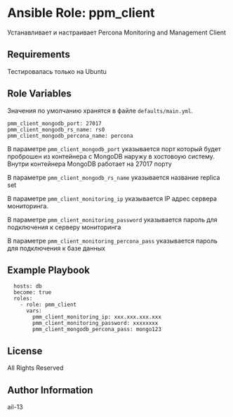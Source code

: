 # Ansible Role: ppm_client

Устанавливает и настраивает Percona Monitoring and Management Client

## Requirements

Тестировалась только на Ubuntu

## Role Variables

Значения по умолчанию хранятся в файле `defaults/main.yml`.

    pmm_client_mongodb_port: 27017
    pmm_client_mongodb_rs_name: rs0
    pmm_client_mongodb_percona_name: percona

В параметре `pmm_client_mongodb_port` указывается порт который будет проброшен из контейнера с MongoDB наружу в хостовоую систему. Внутри контейнера MongoDB работает на 27017 порту

В параметре `pmm_client_mongodb_rs_name` указывается название replica set

В параметре `pmm_client_monitoring_ip` указывается IP адрес сервера мониторинга.

В параметре `pmm_client_monitoring_password` указывается пароль для подключения к серверу мониторинга

В параметре `pmm_client_monitoring_percona_pass` указывается пароль для подключения к базе данных

## Example Playbook

      hosts: db
      become: true
      roles:
        - role: pmm_client
          vars:
            pmm_client_monitoring_ip: xxx.xxx.xxx.xxx
            pmm_client_monitoring_password: xxxxxxxx
            pmm_client_mongodb_percona_pass: mongo123

## License

All Rights Reserved

## Author Information

ail-13
